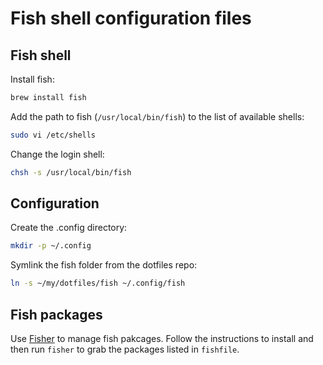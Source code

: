 # Fish shell configuration files

## Fish shell

Install fish:

```sh
brew install fish
```

Add the path to fish (`/usr/local/bin/fish`) to the list of available shells:

```sh
sudo vi /etc/shells
```

Change the login shell:

```sh
chsh -s /usr/local/bin/fish
```

## Configuration

Create the .config directory:

```sh
mkdir -p ~/.config
```

Symlink the fish folder from the dotfiles repo:

```sh
ln -s ~/my/dotfiles/fish ~/.config/fish
```

## Fish packages

Use [Fisher](https://github.com/jorgebucaran/fisher) to manage fish pakcages. Follow the instructions to install and then run `fisher` to grab the packages listed in `fishfile`.
